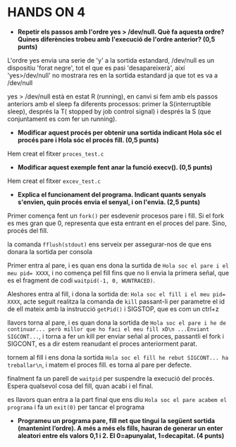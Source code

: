 # HANDS ON 4

- **Repetir els passos amb l'ordre yes > /dev/null. Què fa aquesta ordre? Quines diferències trobeu amb l'execució de l'ordre anterior? (0,5 punts)**

L'ordre yes envia una serie de 'y' a la sortida estandard, /dev/null es un dispositiu 'forat negre', tot el que es pasi 'desapareixerà', així 'yes>/dev/null' no mostrara res en la sortida estandard ja que tot es va a /dev/null

yes > /dev/null està en estat R (running), en canvi si fem amb els passos anteriors amb el sleep fa diferents processos: primer la S(interruptible sleep), després la T( stopped by job control signal) i després la S (que conjuntament es com fer un running).

- **Modificar aquest procés per obtenir una sortida indicant Hola sóc el procés pare i Hola sóc el procés fill. (0,5 punts)**

Hem creat el fitxer ``proces_test.c``

- **Modificar aquest exemple fent anar la funció execv(). (0,5 punts)**

Hem creat el fitxer ``excev_test.c``

- **Explica el funcionament del programa. Indicant quants senyals s'envien, quin procés envia el senyal, i on l'envia. (2,5 punts)**

Primer comença fent un ``fork()`` per esdevenir procesos pare i fill. Si el fork es mes gran que 0, representa que esta entrant en el proces del pare. Sino, procés del fill.

la comanda ``fflush(stdout)`` ens serveix per assegurar-nos de que ens donara la sortida per consola

Primer entra al pare, i es quan ens dona la surtida de ``Hola soc el pare i el meu pid= XXXX``, i no comença pel fill fins que no li envia la primera señal, que es el fragment de codi ``waitpid(-1, 0, WUNTRACED)``.

Aleshores entra al fill, i dona la sortida de: ``Hola soc el fill i el meu pid= XXXX``, acte seguit realitza la comanda de ``kill`` passant-li per parametre el id de ell mateix amb la instrucció ``getPid()`` i SIGSTOP, que es com un ctrl+z

llavors torna al pare, i es quan dona la sortida de ``Hola soc el pare i he de continuar... però millor que ho faci el meu fill xD\n ...Enviant SIGCONT...``, i torna a fer un kill per enviar señal al proces, passantli el fork i SIGCONT, es a dir estem reanudant el proces anteriorment parat.

tornem al fill i ens dona la sortida ``Hola soc el fill he rebut SIGCONT... ha treballar\n``, i matem el proces fill. es torna al pare per defecte.

finalment fa un parell de ``waitpid`` per suspendre la execució del procés. Espera qualsevol cosa del fill, quan acabi i el final.

es llavors quan entra a la part final que ens diu ``Hola soc el pare acabem el programa`` i fa un ``exit(0)`` per tancar el programa


- **Programeu un programa pare, fill net que tingui la següent sortida (mantenint l’ordre). A més a més els fills, hauran de generar un enter aleatori entre els valors 0,1 i 2. El 0=apunyalat, 1=decapitat.  (4 punts)**


